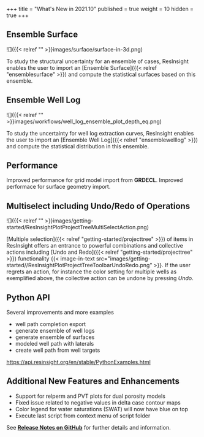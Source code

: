 +++
title = "What's New in 2021.10"
published = true
weight = 10
hidden = true
+++


## Ensemble Surface
![]({{< relref "" >}}images/surface/surface-in-3d.png)

 To study the structural uncertainty for an ensemble of cases, ResInsight enables the user to import an [Ensemble Surface]({{< relref "ensemblesurface" >}}) and compute the statistical surfaces based on this ensemble.

## Ensemble Well Log
![]({{< relref "" >}}images/workflows/well_log_ensemble_plot_depth_eq.png)

To study the uncertainty for well log extraction curves, ResInsight enables the user to import an [Ensemble Well Log]({{< relref "ensemblewelllog" >}}) and compute the statistical distribution in this ensemble. 

## Performance
Improved performance for grid model import from **GRDECL**. Improved performace for surface geometry import.

## Multiselect including Undo/Redo of Operations
![]({{< relref "" >}}images/getting-started/ResInsightPlotProjectTreeMultiSelectAction.png)

[Multiple selection]({{< relref "getting-started/projecttree" >}}) of items in ResInsight offers an entrance to powerful combinations and collective actions including [Undo and Redo]({{< relref "getting-started/projecttree" >}}) functionality {{< image-in-text src="images/getting-started//ResInsightPlotProjectTreeToolbarUndoRedo.png" >}}. If the user regrets an action, for instance the color setting for multiple wells as exemplified above, the collective action can be undone by pressing *Undo*.

## Python API
Several improvements and more examples

- well path completion export
- generate ensemble of well logs
- generate ensemble of surfaces
- modeled well path with laterals
- create well path from well targets

https://api.resinsight.org/en/stable/PythonExamples.html



## Additional New Features and Enhancements

- Support for relperm and PVT plots for dual porosity models
- Fixed issue related to negative values in delta case contour maps
- Color legend for water saturations (SWAT) will now have blue on top
- Execute last script from context menu of script folder

See [**Release Notes on GitHub**](https://github.com/OPM/ResInsight/releases/) for further details and information.
